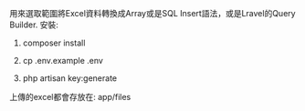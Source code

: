 用來選取範圍將Excel資料轉換成Array或是SQL Insert語法，或是Lravel的Query Builder.
安裝:

1. composer install

2. cp .env.example .env

3. php artisan key:generate

上傳的excel都會存放在:
app/files

